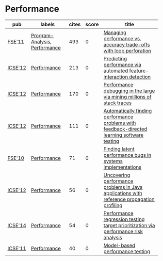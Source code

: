 # Performance

|pub|labels|cites|score|title|
|---|------|-----|-----|-----|
|[FSE'11](https://dblp.org/db/conf/sigsoft/fse2011.html)|[Program-Analysis](Program-Analysis.md), [Performance](Performance.md)|493|0|[Managing performance vs. accuracy trade-offs with loop perforation](https://scholar.google.com/scholar?q=Managing+performance+vs.+accuracy+trade-offs+with+loop+perforation)|
|[ICSE'12](https://dblp.org/db/conf/icse/icse2012.html)|[Performance](Performance.md)|213|0|[Predicting performance via automated feature-interaction detection](https://scholar.google.com/scholar?q=Predicting+performance+via+automated+feature-interaction+detection)|
|[ICSE'12](https://dblp.org/db/conf/icse/icse2012.html)|[Performance](Performance.md)|170|0|[Performance debugging in the large via mining millions of stack traces](https://scholar.google.com/scholar?q=Performance+debugging+in+the+large+via+mining+millions+of+stack+traces)|
|[ICSE'12](https://dblp.org/db/conf/icse/icse2012.html)|[Performance](Performance.md)|111|0|[Automatically finding performance problems with feedback-directed learning software testing](https://scholar.google.com/scholar?q=Automatically+finding+performance+problems+with+feedback-directed+learning+software+testing)|
|[FSE'10](https://dblp.org/db/conf/sigsoft/fse2010.html)|[Performance](Performance.md)|71|0|[Finding latent performance bugs in systems implementations](https://scholar.google.com/scholar?q=Finding+latent+performance+bugs+in+systems+implementations)|
|[ICSE'12](https://dblp.org/db/conf/icse/icse2012.html)|[Performance](Performance.md)|56|0|[Uncovering performance problems in Java applications with reference propagation profiling](https://scholar.google.com/scholar?q=Uncovering+performance+problems+in+Java+applications+with+reference+propagation+profiling)|
|[ICSE'14](https://dblp.org/db/conf/icse/icse2014.html)|[Performance](Performance.md)|54|0|[Performance regression testing target prioritization via performance risk analysis](https://scholar.google.com/scholar?q=Performance+regression+testing+target+prioritization+via+performance+risk+analysis)|
|[ICSE'11](https://dblp.org/db/conf/icse/icse2011.html)|[Performance](Performance.md)|40|0|[Model-based performance testing](https://scholar.google.com/scholar?q=Model-based+performance+testing)|
